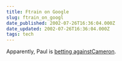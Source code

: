 ```yaml
---
title: Ftrain on Google
slug: ftrain_on_googl
date_published: 2002-07-26T16:36:04.000Z
date_updated: 2002-07-26T16:36:04.000Z
tags: tech
---
```


Apparently, Paul is [betting against](http://ftrain.com/google_takes_all.html)[Cameron](http://www.dashes.com/anil/index.php?archives/002701.php#002701).
